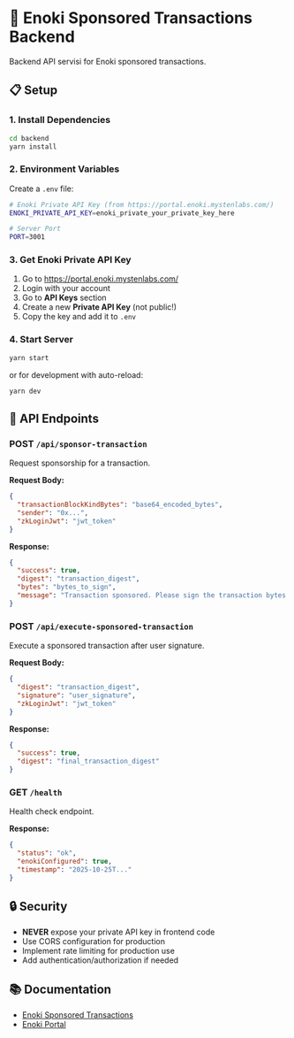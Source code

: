 # 🚀 Enoki Sponsored Transactions Backend

Backend API servisi for Enoki sponsored transactions.

## 📋 Setup

### 1. Install Dependencies

```bash
cd backend
yarn install
```

### 2. Environment Variables

Create a `.env` file:

```bash
# Enoki Private API Key (from https://portal.enoki.mystenlabs.com/)
ENOKI_PRIVATE_API_KEY=enoki_private_your_private_key_here

# Server Port
PORT=3001
```

### 3. Get Enoki Private API Key

1. Go to https://portal.enoki.mystenlabs.com/
2. Login with your account
3. Go to **API Keys** section
4. Create a new **Private API Key** (not public!)
5. Copy the key and add it to `.env`

### 4. Start Server

```bash
yarn start
```

or for development with auto-reload:

```bash
yarn dev
```

## 🔌 API Endpoints

### POST `/api/sponsor-transaction`

Request sponsorship for a transaction.

**Request Body:**
```json
{
  "transactionBlockKindBytes": "base64_encoded_bytes",
  "sender": "0x...",
  "zkLoginJwt": "jwt_token"
}
```

**Response:**
```json
{
  "success": true,
  "digest": "transaction_digest",
  "bytes": "bytes_to_sign",
  "message": "Transaction sponsored. Please sign the transaction bytes on the frontend."
}
```

### POST `/api/execute-sponsored-transaction`

Execute a sponsored transaction after user signature.

**Request Body:**
```json
{
  "digest": "transaction_digest",
  "signature": "user_signature",
  "zkLoginJwt": "jwt_token"
}
```

**Response:**
```json
{
  "success": true,
  "digest": "final_transaction_digest"
}
```

### GET `/health`

Health check endpoint.

**Response:**
```json
{
  "status": "ok",
  "enokiConfigured": true,
  "timestamp": "2025-10-25T..."
}
```

## 🔒 Security

- **NEVER** expose your private API key in frontend code
- Use CORS configuration for production
- Implement rate limiting for production use
- Add authentication/authorization if needed

## 📚 Documentation

- [Enoki Sponsored Transactions](https://docs.enoki.mystenlabs.com/ts-sdk/sponsored-transactions)
- [Enoki Portal](https://portal.enoki.mystenlabs.com/)

